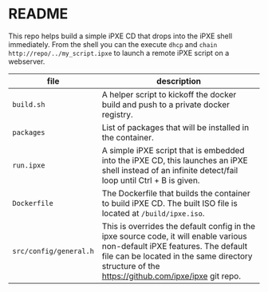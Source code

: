 # README
This repo helps build a simple iPXE CD that drops into the iPXE shell immediately.  From the shell you can the execute `dhcp` and `chain http://repo/../my_script.ipxe` to launch a remote iPXE script on a webserver.

file | description
--- | ---
`build.sh` | A helper script to kickoff the docker build and push to a private docker registry.
`packages` | List of packages that will be installed in the container.
`run.ipxe` | A simple iPXE script that is embedded into the iPXE CD, this launches an iPXE shell instead of an infinite detect/fail loop until Ctrl + B is given.
`Dockerfile` | The Dockerfile that builds the container to build iPXE CD. The built ISO file is located at `/build/ipxe.iso`.
`src/config/general.h` | This is overrides the default config in the ipxe source code, it will enable various non-default iPXE features.  The default file can be located in the same directory structure of the <https://github.com/ipxe/ipxe> git repo.
